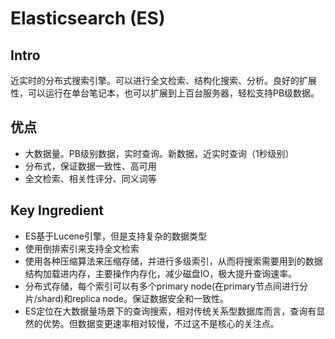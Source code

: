 # Elasticsearch (ES)

## Intro
近实时的分布式搜索引擎。可以进行全文检索、结构化搜索、分析。良好的扩展性，可以运行在单台笔记本，也可以扩展到上百台服务器，轻松支持PB级数据。

## 优点
- 大数据量。PB级别数据，实时查询。新数据，近实时查询（1秒级别）
- 分布式，保证数据一致性、高可用
- 全文检索、相关性评分、同义词等


## Key Ingredient
- ES基于Lucene引擎，但是支持复杂的数据类型
- 使用倒排索引来支持全文检索
- 使用各种压缩算法来压缩存储，并进行多级索引，从而将搜索需要用到的数据结构加载进内存，主要操作内存化，减少磁盘IO，极大提升查询速率。
- 分布式存储，每个索引可以有多个primary node(在primary节点间进行分片/shard)和replica node。保证数据安全和一致性。
- ES定位在大数据量场景下的查询搜索，相对传统关系型数据库而言，查询有显然的优势。但数据变更速率相对较慢，不过这不是核心的关注点。
